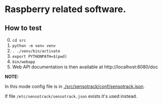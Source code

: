 # Raspberry related software.

## How to test
0. `cd src`
1. `python -m venv venv`
2. `. ./venv/bin/activate`
3. `export PYTHONPATH=$(pwd)`
4. `bin/webapp`
5. Web API documentation is then available at http://localhost:8080/doc

**NOTE:**

In this mode config file is in [./src/sensotrack/conf/sensotrack.json](./src/sensotrack/conf/sensotrack.json).

If file `/etc/sensotrack/sensotrack.json` exists it's used instead.
